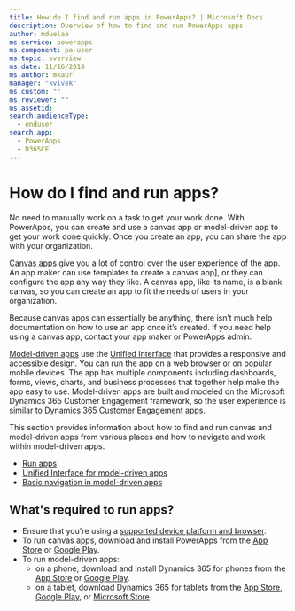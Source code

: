 ```yaml
---
title: How do I find and run apps in PowerApps? | Microsoft Docs
description: Overview of how to find and run PowerApps apps.
author: mduelae
ms.service: powerapps
ms.component: pa-user
ms.topic: overview
ms.date: 11/16/2018
ms.author: mkaur
manager: "kvivek"
ms.custom: ""
ms.reviewer: ""
ms.assetid: 
search.audienceType: 
  - enduser
search.app: 
  - PowerApps
  - D365CE
---
```


# How do I find and run apps?

No need to manually work on a task to get your work done. With PowerApps, you can create and use a canvas app or model-driven app to get your work done quickly. Once you create an app, you can share the app with your organization. 

[Canvas apps](/powerapps/maker/canvas-apps/getting-started) give you a lot of control over the user experience of the app. An app maker can use templates to create a canvas app], or they can configure the app any way they like. A canvas app, like its name, is a blank canvas, so you can create an app to fit the needs of users in your organization.

Because canvas apps can essentially be anything, there isn’t much help documentation on how to use an app once it’s created. If you need help using a canvas app, contact your app maker or PowerApps admin.

[Model-driven apps](/powerapps/maker/model-driven-apps/model-driven-app-overview) use the [Unified Interface](unified-interface.md) that provides a responsive and accessible design. You can run the app on a web browser or on popular mobile devices. The app has multiple components including dashboards, forms, views, charts, and business processes that together help make the app easy to use. Model-driven apps are built and modeled on the Microsoft Dynamics 365 Customer Engagement framework, so the user experience is similar to Dynamics 365 Customer Engagement [apps](/dynamics365/customer-engagement/basics/business-apps-dynamics-365).

This section provides information about how to find and run canvas and model-driven apps from various places and how to navigate and work within model-driven apps.

- [Run apps](run-app-browser.md)
- [Unified Interface for model-driven apps](unified-interface.md)
- [Basic navigation in model-driven apps](navigation.md)


## What's required to run apps?
- Ensure that you're using a [supported device platform and browser](../maker/canvas-apps/limits-and-config.md).
- To run canvas apps, download and install PowerApps from the [App Store](https://itunes.apple.com/app/powerapps/id1047318566?mt=8) or [Google Play](https://play.google.com/store/apps/details?id=com.microsoft.msapps).
- To run model-driven apps:
    - on a phone, download and install Dynamics 365 for phones from the [App Store](https://itunes.apple.com/app/dynamics-crm-for-phones/id1003997947?ls=1&mt=8) or [Google Play](https://play.google.com/store/apps/details?id=com.microsoft.crm.crmphone). 
    - on a tablet, download Dynamics 365 for tablets from the [App Store](https://itunes.apple.com/app/microsoft-dynamics-crm/id678800460?mt=8), [Google Play](https://play.google.com/store/apps/details?id=com.microsoft.crm.crmtablet), or [Microsoft Store](https://www.microsoft.com/store/p/microsoft-dynamics-365/9nblggh4rfqp).
